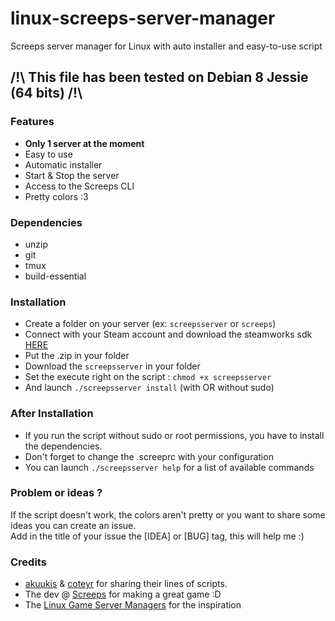 # linux-screeps-server-manager
Screeps server manager for Linux with auto installer and easy-to-use script

## /!\ This file has been tested on Debian 8 Jessie (64 bits) /!\

### Features
* __Only 1 server at the moment__
* Easy to use
* Automatic installer
* Start & Stop the server
* Access to the Screeps CLI
* Pretty colors :3

### Dependencies
* unzip
* git
* tmux
* build-essential

### Installation
* Create a folder on your server (ex: `screepsserver` or `screeps`)
* Connect with your Steam account and download the steamworks sdk [HERE](https://partner.steamgames.com/)
* Put the .zip in your folder
* Download the `screepsserver` in your folder
* Set the execute right on the script : `chmod +x screepsserver`
* And launch `./screepsserver install` (with OR without sudo)

### After Installation
* If you run the script without sudo or root permissions, you have to install the dependencies.
* Don't forget to change the .screeprc with your configuration
* You can launch `./screepsserver help` for a list of available commands

### Problem or ideas ?
If the script doesn't work, the colors aren't pretty or you want to share some ideas you can create an issue.  
Add in the title of your issue the [IDEA] or [BUG] tag, this will help me :)

### Credits
* [akuukis](https://screeps.com/a/#!/profile/akuukis) & [coteyr](https://screeps.com/a/#!/profile/coteyr) for sharing their lines of scripts.
* The dev @ [Screeps](https://screeps.com) for making a great game :D
* The [Linux Game Server Managers](https://github.com/GameServerManagers/LinuxGSM) for the inspiration
